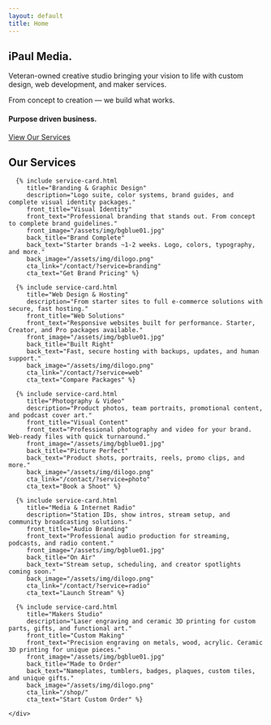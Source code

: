 ```yaml
---
layout: default
title: Home
---
```


<!-- Hero Section -->
<section id="hero" class="hero-section">
  <div class="hero-container">
    <div class="hero-content">
      <div class="text-center text-white hero-text">
        <h1 class="hero-title">
          iPaul Media.
        </h1>
        <p class="hero-description">
          Veteran-owned creative studio bringing your vision to life with custom design,
          web development, and maker services.
        </p>
        <p class="hero-tagline">
          From concept to creation — we build what works.
        </p>
        <h4 class="hero-subtitle">Purpose driven business.</h4>
        <a class="btn btn-outline-light btn-lg hero-cta" href="#services" role="button">
          View Our Services
        </a>
      </div>
    </div>
  </div>
</section>

<!-- Services Section -->
<section id="services" class="services-section mask-custom-2">
  <div class="container">
    <div class="text-center mb-5">
      <h1 class="services-title">Our Services</h1>
    </div>
    <div class="grid-container">

      {% include service-card.html 
         title="Branding & Graphic Design"
         description="Logo suite, color systems, brand guides, and complete visual identity packages."
         front_title="Visual Identity"
         front_text="Professional branding that stands out. From concept to complete brand guidelines."
         front_image="/assets/img/bgblue01.jpg"
         back_title="Brand Complete"
         back_text="Starter brands ~1-2 weeks. Logo, colors, typography, and more."
         back_image="/assets/img/dilogo.png"
         cta_link="/contact/?service=branding"
         cta_text="Get Brand Pricing" %}

      {% include service-card.html 
         title="Web Design & Hosting"
         description="From starter sites to full e-commerce solutions with secure, fast hosting."
         front_title="Web Solutions"
         front_text="Responsive websites built for performance. Starter, Creator, and Pro packages available."
         front_image="/assets/img/bgblue01.jpg"
         back_title="Built Right"
         back_text="Fast, secure hosting with backups, updates, and human support."
         back_image="/assets/img/dilogo.png"
         cta_link="/contact/?service=web"
         cta_text="Compare Packages" %}

      {% include service-card.html 
         title="Photography & Video"
         description="Product photos, team portraits, promotional content, and podcast cover art."
         front_title="Visual Content"
         front_text="Professional photography and video for your brand. Web-ready files with quick turnaround."
         front_image="/assets/img/bgblue01.jpg"
         back_title="Picture Perfect"
         back_text="Product shots, portraits, reels, promo clips, and more."
         back_image="/assets/img/dilogo.png"
         cta_link="/contact/?service=photo"
         cta_text="Book a Shoot" %}

      {% include service-card.html 
         title="Media & Internet Radio"
         description="Station IDs, show intros, stream setup, and community broadcasting solutions."
         front_title="Audio Branding"
         front_text="Professional audio production for streaming, podcasts, and radio content."
         front_image="/assets/img/bgblue01.jpg"
         back_title="On Air"
         back_text="Stream setup, scheduling, and creator spotlights coming soon."
         back_image="/assets/img/dilogo.png"
         cta_link="/contact/?service=radio"
         cta_text="Launch Stream" %}

      {% include service-card.html 
         title="Makers Studio"
         description="Laser engraving and ceramic 3D printing for custom parts, gifts, and functional art."
         front_title="Custom Making"
         front_text="Precision engraving on metals, wood, acrylic. Ceramic 3D printing for unique pieces."
         front_image="/assets/img/bgblue01.jpg"
         back_title="Made to Order"
         back_text="Nameplates, tumblers, badges, plaques, custom tiles, and unique gifts."
         back_image="/assets/img/dilogo.png"
         cta_link="/shop/"
         cta_text="Start Custom Order" %}

    </div>
</section>
